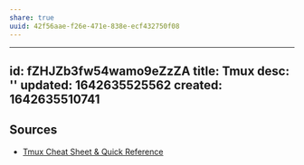 ```yaml
---
share: true
uuid: 42f56aae-f26e-471e-838e-ecf432750f08
---
```

---
id: fZHJZb3fw54wamo9eZzZA
title: Tmux
desc: ''
updated: 1642635525562
created: 1642635510741
---

## Sources

* [Tmux Cheat Sheet & Quick Reference](https://tmuxcheatsheet.com/)